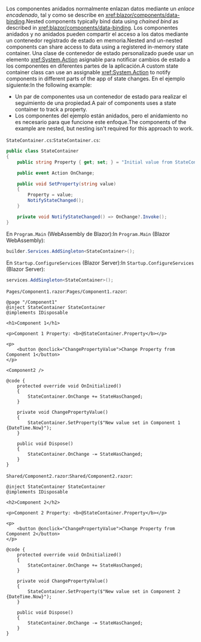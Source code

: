 <span data-ttu-id="88bb5-101">Los componentes anidados normalmente enlazan datos mediante un *enlace encadenado*, tal y como se describe en <xref:blazor/components/data-binding>.</span><span class="sxs-lookup"><span data-stu-id="88bb5-101">Nested components typically bind data using *chained bind* as described in <xref:blazor/components/data-binding>.</span></span> <span data-ttu-id="88bb5-102">Los componentes anidados y no anidados pueden compartir el acceso a los datos mediante un contenedor registrado de estado en memoria.</span><span class="sxs-lookup"><span data-stu-id="88bb5-102">Nested and un-nested components can share access to data using a registered in-memory state container.</span></span> <span data-ttu-id="88bb5-103">Una clase de contenedor de estado personalizado puede usar un elemento <xref:System.Action> asignable para notificar cambios de estado a los componentes en diferentes partes de la aplicación.</span><span class="sxs-lookup"><span data-stu-id="88bb5-103">A custom state container class can use an assignable <xref:System.Action> to notify components in different parts of the app of state changes.</span></span> <span data-ttu-id="88bb5-104">En el ejemplo siguiente:</span><span class="sxs-lookup"><span data-stu-id="88bb5-104">In the following example:</span></span>

* <span data-ttu-id="88bb5-105">Un par de componentes usa un contenedor de estado para realizar el seguimiento de una propiedad.</span><span class="sxs-lookup"><span data-stu-id="88bb5-105">A pair of components uses a state container to track a property.</span></span>
* <span data-ttu-id="88bb5-106">Los componentes del ejemplo están anidados, pero el anidamiento no es necesario para que funcione este enfoque.</span><span class="sxs-lookup"><span data-stu-id="88bb5-106">The components of the example are nested, but nesting isn't required for this approach to work.</span></span>

<span data-ttu-id="88bb5-107">`StateContainer.cs`:</span><span class="sxs-lookup"><span data-stu-id="88bb5-107">`StateContainer.cs`:</span></span>

```csharp
public class StateContainer
{
    public string Property { get; set; } = "Initial value from StateContainer";

    public event Action OnChange;

    public void SetProperty(string value)
    {
        Property = value;
        NotifyStateChanged();
    }

    private void NotifyStateChanged() => OnChange?.Invoke();
}
```

<span data-ttu-id="88bb5-108">En `Program.Main` (WebAssembly de Blazor):</span><span class="sxs-lookup"><span data-stu-id="88bb5-108">In `Program.Main` (Blazor WebAssembly):</span></span>

```csharp
builder.Services.AddSingleton<StateContainer>();
```

<span data-ttu-id="88bb5-109">En `Startup.ConfigureServices` (Blazor Server):</span><span class="sxs-lookup"><span data-stu-id="88bb5-109">In `Startup.ConfigureServices` (Blazor Server):</span></span>

```csharp
services.AddSingleton<StateContainer>();
```

<span data-ttu-id="88bb5-110">`Pages/Component1.razor`:</span><span class="sxs-lookup"><span data-stu-id="88bb5-110">`Pages/Component1.razor`:</span></span>

```razor
@page "/Component1"
@inject StateContainer StateContainer
@implements IDisposable

<h1>Component 1</h1>

<p>Component 1 Property: <b>@StateContainer.Property</b></p>

<p>
    <button @onclick="ChangePropertyValue">Change Property from Component 1</button>
</p>

<Component2 />

@code {
    protected override void OnInitialized()
    {
        StateContainer.OnChange += StateHasChanged;
    }

    private void ChangePropertyValue()
    {
        StateContainer.SetProperty($"New value set in Component 1 {DateTime.Now}");
    }

    public void Dispose()
    {
        StateContainer.OnChange -= StateHasChanged;
    }
}
```

<span data-ttu-id="88bb5-111">`Shared/Component2.razor`:</span><span class="sxs-lookup"><span data-stu-id="88bb5-111">`Shared/Component2.razor`:</span></span>

```razor
@inject StateContainer StateContainer
@implements IDisposable

<h2>Component 2</h2>

<p>Component 2 Property: <b>@StateContainer.Property</b></p>

<p>
    <button @onclick="ChangePropertyValue">Change Property from Component 2</button>
</p>

@code {
    protected override void OnInitialized()
    {
        StateContainer.OnChange += StateHasChanged;
    }

    private void ChangePropertyValue()
    {
        StateContainer.SetProperty($"New value set in Component 2 {DateTime.Now}");
    }

    public void Dispose()
    {
        StateContainer.OnChange -= StateHasChanged;
    }
}
```
